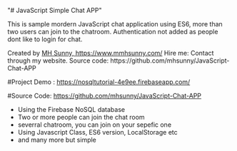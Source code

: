 "# JavaScript Simple Chat APP" 

This is sample mordern JavaScript chat application using ES6, more than two users can join to the chatroom.
Authentication not added as people dont like to login for chat.

<p>Created by <a href="https://www.mmhsunny.com/">MH Sunny, https://www.mmhsunny.com/</a> Hire me: Contact through my website. Source code: https://github.com/mhsunny/JavaScript-Chat-APP</p>

#Project Demo : 
https://nosqltutorial-4e9ee.firebaseapp.com/

#Source Code: 
https://github.com/mhsunny/JavaScript-Chat-APP

- Using the Firebase NoSQL database
- Two or more people can join the chat room
- severral chatroom, you can join  on your sepefic one
- Using Javascript Class, ES6 version, LocalStorage etc
- and many more but simple 